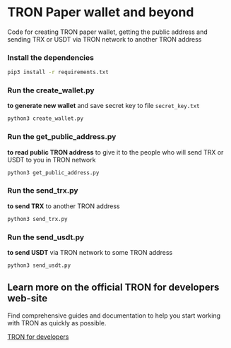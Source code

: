 # TRON Paper wallet and beyond
Code for creating TRON paper wallet, getting the public address and
sending TRX or USDT via TRON network to another TRON address

### Install the dependencies
```bash
pip3 install -r requirements.txt
```

### Run the create_wallet.py
**to generate new wallet** and save secret key to file `secret_key.txt`
```bash
python3 create_wallet.py
```

### Run the get_public_address.py
**to read public TRON address** to give it to the people who will
send TRX or USDT to you in TRON network
```bash
python3 get_public_address.py
```

### Run the send_trx.py
**to send TRX** to another TRON address
```bash
python3 send_trx.py
```

### Run the send_usdt.py
**to send USDT** via TRON network to some TRON address
```bash
python3 send_usdt.py
```

## Learn more on the official TRON for developers web-site
Find comprehensive guides and documentation to help you start working
with TRON as quickly as possible.

[TRON for developers](https://developers.tron.network)
